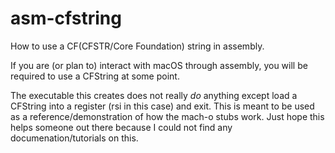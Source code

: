 # asm-cfstring
How to use a CF(CFSTR/Core Foundation) string in assembly.

If you are (or plan to) interact with macOS through assembly, you will be required to use a CFString at some point. 

The executable this creates does not really *do* anything except load a CFString into a register (rsi in this case) and exit.  This is meant to be used as a reference/demonstration of how the mach-o stubs work.  Just hope this helps someone out there because I could not find any documenation/tutorials on this.



